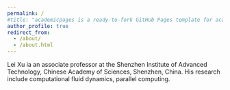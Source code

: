 ```yaml
---
permalink: /
#title: "academicpages is a ready-to-fork GitHub Pages template for academic personal websites"
author_profile: true
redirect_from: 
  - /about/
  - /about.html
---
```


Lei Xu ia an associate professor at the Shenzhen Institute of Advanced Technology, Chinese Academy of Sciences, Shenzhen, China. His research include computational fluid dynamics, parallel computing. 

